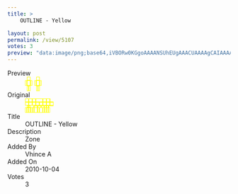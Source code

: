 ```yaml
---
title: >
    OUTLINE - Yellow

layout: post
permalink: /view/5107
votes: 3
preview: "data:image/png;base64,iVBORw0KGgoAAAANSUhEUgAAACUAAAAgCAIAAAAaMSbnAAAABnRSTlMA/wD/AP5AXyvrAAAAeElEQVRIie2WwQ7AIAhD1fj/nww7YhAHbIvJTHtU28ehMVRmKqJWbNHiXMm390D0KsWJNu2prA8E3r95cz9fTuDYK3M2UTU+N18fIpoVp87N9IT99L6ABx54ot3/Wd28v8wvaLimMClqP70v4IEHnuh+/3wwjWO/AFX/IDXK4JnYAAAAAElFTkSuQmCC"
---
```

<dl class="side-by-side">
<dt>Preview</dt>
<dd>
    <img class="preview" src="data:image/png;base64,iVBORw0KGgoAAAANSUhEUgAAACUAAAAgCAIAAAAaMSbnAAAABnRSTlMA/wD/AP5AXyvrAAAAeElEQVRIie2WwQ7AIAhD1fj/nww7YhAHbIvJTHtU28ehMVRmKqJWbNHiXMm390D0KsWJNu2prA8E3r95cz9fTuDYK3M2UTU+N18fIpoVp87N9IT99L6ABx54ot3/Wd28v8wvaLimMClqP70v4IEHnuh+/3wwjWO/AFX/IDXK4JnYAAAAAElFTkSuQmCC">
</dd>
<dt>Original</dt>
<dd>
    <img class="preview" src="data:image/png;base64,iVBORw0KGgoAAAANSUhEUgAAAEAAAAAgCAYAAACinX6EAAAAgUlEQVR42u3Y0QrAIAiFYd//pd19hBpS2zq/0EVTFnwrkpm7+e3DoogKshd081kcWR8AAAAAQB5AeQDw5hH4Qh4AAAAAAADpa3C1MbqtqQpb47GoCrAjP8tVny333/IA3SPwKwDp/4GVLd+ZZ1+xW1+ZAwAAAAAAAAAAAABAKzyPBxQbRkfKRBV9AAAAAElFTkSuQmCC">
</dd>
<dt>Title</dt>
<dd>OUTLINE - Yellow</dd>
<dt>Description</dt>
<dd>Zone</dd>
<dt>Added By</dt>
<dd>Vhince A</dd>
<dt>Added On</dt>
<dd>2010-10-04</dd>
<dt>Votes</dt>
<dd>3</dd>
</dl>
